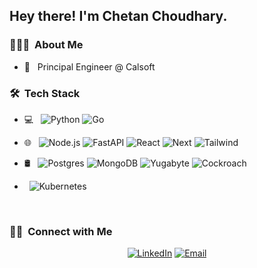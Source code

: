 
<h2> Hey there! I'm Chetan Choudhary.</h2>

<h3> 👨🏻‍💻 &nbsp;About Me </h3>

- 💼 &nbsp; Principal Engineer @ Calsoft

<h3> 🛠 &nbsp;Tech Stack</h3>

- 💻 &nbsp;
  ![Python](https://img.shields.io/badge/-Python-333333?style=flat&logo=python)
  ![Go](https://img.shields.io/badge/-Golang-333333?style=flat&logo=go&logoColor=007396)
- 🌐 &nbsp;
  ![Node.js](https://img.shields.io/badge/-Node.js-333333?style=flat&logo=node.js)
  ![FastAPI](https://img.shields.io/badge/-Fastapi-333333?style=flat&logo=fastapi)
  ![React](https://img.shields.io/badge/-React-333333?style=flat&logo=react)
  ![Next](https://img.shields.io/badge/-Next.js-333333?style=flat&logo=next.js)
  ![Tailwind](https://img.shields.io/badge/-Tailwind-333333?style=flat&logo=tailwind)
  
- 🛢 &nbsp;
  ![Postgres](https://img.shields.io/badge/PostgreSQL-333333?style=flat&logo=postgresql)
  ![MongoDB](https://img.shields.io/badge/-MongoDB-333333?style=flat&logo=mongodb)
  ![Yugabyte](https://img.shields.io/badge/-YugabyteDB-333333?style=flat&logo=yugabytedb)
  ![Cockroach](https://img.shields.io/badge/-CockroachDB-333333?style=flat&logo=cockroachdb)

- &nbsp;
  ![Kubernetes](https://img.shields.io/badge/-Kubernetes-333333?style=flat&logo=kubernetes)

<br/>

<h3> 🤝🏻 &nbsp;Connect with Me </h3>

<p align="center">
<a href="https://www.linkedin.com/in/chetanchoudhary/"><img alt="LinkedIn" src="https://img.shields.io/badge/LinkedIn-Chetan%20Choudhary-blue?style=flat-square&logo=linkedin"></a>
<a href="mailto:chetan.choudhary.office@gmail.com"><img alt="Email" src="https://img.shields.io/badge/Email-chetan.choudhary.office@gmail.com-blue?style=flat-square&logo=gmail"></a>
</p>

